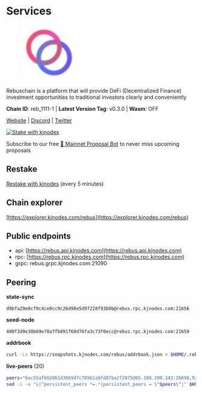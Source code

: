 # Services

<figure><img src="https://raw.githubusercontent.com/kj89/cosmos-images/main/logos/rebus.png" width="150" alt=""><figcaption></figcaption></figure>

Rebuschain is a platform that will provide DeFi (Decentralized Finance)  investment opportunities to traditional investors clearly and conveniently

**Chain ID**: reb_1111-1 | **Latest Version Tag**: v0.3.0 | **Wasm**: OFF

[Website](https://www.rebuschain.com) | [Discord](https://discord.gg/rebuschain) | [Twitter](https://twitter.com/RebusChain)

[![Stake with kjnodes](https://i.ibb.co/cr44Q8j/button-stake-with-kjnodes.png)](https://restake.app/rebus/rebusvaloper1vndzy8y55ylgpmmsc34uy8rm6kqlml6ffs9lrv)

Subscribe to our free [🤖 Mainnet Proposal Bot](https://t.me/kjnodes_proposal_bot) to never miss upcoming proposals

## Restake

[Restake with kjnodes](https://restake.app/rebus/rebusvaloper1vndzy8y55ylgpmmsc34uy8rm6kqlml6ffs9lrv) (every 5 minutes)
## Chain explorer
[https://explorer.kjnodes.com/rebus](https://explorer.kjnodes.com/rebus)

## Public endpoints

* api: [https://rebus.api.kjnodes.com](https://rebus.api.kjnodes.com)
* rpc: [https://rebus.rpc.kjnodes.com](https://rebus.rpc.kjnodes.com)
* grpc: rebus.grpc.kjnodes.com:21090

## Peering

**state-sync**

```text
d9bfa29e0cf9c4ce0cc9c26d98e5d97228f93b0b@rebus.rpc.kjnodes.com:21656
```

**seed-node**

```text
400f3d9e30b69e78a7fb891f60d76fa3c73f0ecc@rebus.rpc.kjnodes.com:21659
```

**addrbook**
```bash
curl -Ls https://snapshots.kjnodes.com/rebus/addrbook.json > $HOME/.rebusd/config/addrbook.json
```

**live-peers** (20)
```bash
peers="6ac55af662061d3669d7c70961a8fd87ba2f2075@65.108.200.142:26696,92245ff5c7a4b293d2f0c7f9afca0ddad2e0fb52@65.108.244.178:26656,12e6bea6650a53150c01ca3897e4a0b94d6e9d4e@135.181.141.47:26656,b212d5740b2e11e54f56b072dc13b6134650cfb5@169.155.168.16:26656,d28516746773bfaeca4efa5537c0bf5990b8828e@65.21.229.33:27656,e6f1684ed8ed5c586b188bf7088026da4ffdaff6@134.65.193.78:26656,8f023504e27873141164b6fbf1c4b788ff8d533b@159.69.200.24:26656,89ded0a3987d22e46b756fead439e2a4d25f23cb@185.144.99.30:26656,56bb6c5da47624a89e316ddfdd732ef78d96d79c@142.93.36.204:26656,237bfc05da5f8cabee00f148995333f37186d232@164.68.121.101:26656,afdd27b58e851dcbb8c98c0e3191a0d8bfbcd3ae@65.108.41.252:26656,ab6a4ae2857ac05fa8f45b03871fa3945193fc61@46.4.81.204:35656,641b33b0e909630868133820605edf2b4ba4969a@65.109.49.109:26656,f4ad005ee8ec25508c498294e9e83d81b188ea49@185.248.24.16:21656,1749a8f0aa533fc92c1212366c22c0993fbb1545@51.178.47.116:26656,87102b5dd22c1d17f97197c078f23726ae3c6214@91.157.60.253:26656,cd71aa366822800a2aa7051fae69127f78b3f203@188.165.225.226:26656,1fcb45323f9045707c0c344a60d7cb906008cfaf@65.109.80.176:26656,d9bfa29e0cf9c4ce0cc9c26d98e5d97228f93b0b@65.109.88.38:21656,ff7621be29e39e9fdf07f2501e1a217201ca29ee@213.239.207.175:39656"
sed -i -e "s|^persistent_peers *=.*|persistent_peers = \"$peers\"|" $HOME/.rebusd/config/config.toml
```
